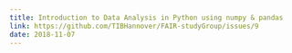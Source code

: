 ```yaml
---
title: Introduction to Data Analysis in Python using numpy & pandas
link: https://github.com/TIBHannover/FAIR-studyGroup/issues/9
date: 2018-11-07
---
```


